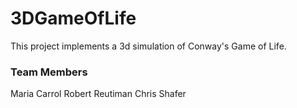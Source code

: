 # 3DGameOfLife
This project implements a 3d simulation of Conway's Game of Life.

### Team Members
Maria Carrol
Robert Reutiman
Chris Shafer
